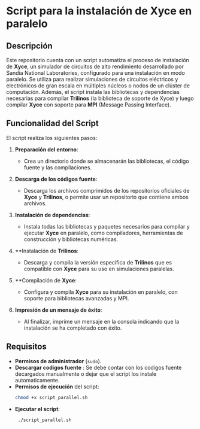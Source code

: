 # Script para la instalación de Xyce en paralelo

## Descripción

Este repositorio cuenta con un script automatiza el proceso de instalación de **Xyce**, un simulador de circuitos de alto rendimiento desarrollado por Sandia National Laboratories, configurado para una instalación en modo paralelo. Se utiliza para realizar simulaciones de circuitos eléctricos y electrónicos de gran escala en múltiples núcleos o nodos de un clúster de computación. Además, el script instala las bibliotecas y dependencias necesarias para compilar **Trilinos** (la biblioteca de soporte de Xyce) y luego compilar **Xyce** con soporte para **MPI** (Message Passing Interface).

## Funcionalidad del Script

El script realiza los siguientes pasos:

1. **Preparación del entorno**: 
   - Crea un directorio donde se almacenarán las bibliotecas, el código fuente y las compilaciones.
   
2. **Descarga de los códigos fuente**:
   - Descarga los archivos comprimidos de los repositorios oficiales de **Xyce** y **Trilinos**, o permite usar un repositorio que contiene ambos archivos.

3. **Instalación de dependencias**:
   - Instala todas las bibliotecas y paquetes necesarios para compilar y ejecutar **Xyce** en paralelo, como compiladores, herramientas de construcción y bibliotecas numéricas.

4. **Instalación de **Trilinos**:
   - Descarga y compila la versión específica de **Trilinos** que es compatible con **Xyce** para su uso en simulaciones paralelas.

5. **Compilación de **Xyce**:
   - Configura y compila **Xyce** para su instalación en paralelo, con soporte para bibliotecas avanzadas y MPI.

6. **Impresión de un mensaje de éxito**:
   - Al finalizar, imprime un mensaje en la consola indicando que la instalación se ha completado con éxito.

## Requisitos

- **Permisos de administrador** (`sudo`).
- **Descargar codigos fuente** :
  Se debe contar con los codigos fuente decargados manualmente o dejar que el script los instale automaticamente.
- **Permisos de ejecución** del script:
  ```bash
  chmod +x script_parallel.sh
- **Ejecutar el script**:
  ```bash
   ./script_parallel.sh
